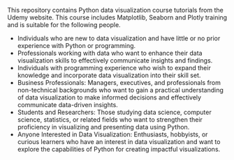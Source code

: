 This repository contains Python data visualization course tutorials from the Udemy website. This course includes Matplotlib, Seaborn and Plotly training and is suitable for the following people.
   - Individuals who are new to data visualization and have little or no prior experience with Python or programming.
   - Professionals working with data who want to enhance their data visualization skills to effectively communicate insights and findings.
   - Individuals with programming experience who wish to expand their knowledge and incorporate data visualization into their skill set.
   - Business Professionals: Managers, executives, and professionals from non-technical backgrounds who want to gain a practical understanding of data visualization to make informed decisions and effectively communicate data-driven insights.
   - Students and Researchers: Those studying data science, computer science, statistics, or related fields who want to strengthen their proficiency in visualizing and presenting data using Python.
   - Anyone Interested in Data Visualization: Enthusiasts, hobbyists, or curious learners who have an interest in data visualization and want to explore the capabilities of Python for creating impactful visualizations.
